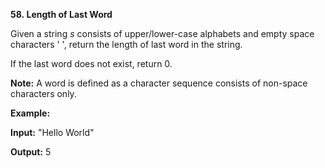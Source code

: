 **58. Length of Last Word**

Given a string _s_ consists of upper/lower-case alphabets and empty space characters ' ', return the length of last word in the string.

If the last word does not exist, return 0.

**Note:** A word is defined as a character sequence consists of non-space characters only.

**Example:**

**Input:** "Hello World"

**Output:** 5
